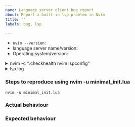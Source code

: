 ```yaml
---
name: Language server client bug report
about: Report a built-in lsp problem in Nvim
title: ''
labels: bug, lsp

---
```


<!-- 
Before reporting: search existing issues and check the FAQ. Usage questions
such as "How do I...?" or "Why isn't X language server/feature working?" belong 
on the [Neovim Discourse](https://neovim.discourse.group/c/7-category/7) and will
be closed.
-->

- `nvim --version`:
- language server name/version:
- Operating system/version:

<details>
<summary>nvim -c ":checkhealth nvim lspconfig"</summary>

<!-- Paste the results from `nvim -c ":checkhealth nvim lspconfig"` here. -->

</details>

<details>
<summary>lsp.log</summary>

<!--
Please paste the lsp log before and after the problem.

You can set log level like this.
`:lua vim.lsp.set_log_level("debug")`

You can find the location of the log with the following command.
`:lua print(vim.lsp.get_log_path())`
-->

</details>

### Steps to reproduce using nvim -u minimal_init.lua
<!-- 
  Note, if the issue is with an autocompletion or other LSP plugin, please
  report to the upstream tracker.  Download the minmal config with 
  wget https://raw.githubusercontent.com/neovim/nvim-lspconfig/master/test/minimal_init.lua
  and modify it to include any specific commands or servers pertaining to your issues.
-->


```
nvim -u minimal_init.lua
```

### Actual behaviour

### Expected behaviour

